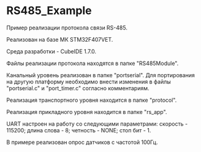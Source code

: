 # RS485_Example
Пример реализации протокола связи RS-485.

Реализован на базе МК STM32F407VET.

Среда разработки - CubeIDE 1.7.0.

Файлы реализации протокола находятся в папке "RS485Module".

Канальный уровень реализован в папке "portserial".
Для портирования на другую платформу необходимо внести изменения в файлы "portserial.c" и "port_timer.c" согласно комментариям.

Реализация транспортного уровня находится в папке "protocol".

Реализация прикладного  уровня находится в папке "rs_app".

UART настроен на работу со следующими параметрами:
cкорость - 115200;
длина слова - 8;
четность - NONE;
стоп бит - 1.

В примере реализован опрос датчиков с частотой 100Гц.

